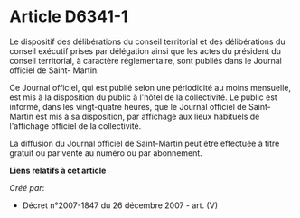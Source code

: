 # Article D6341-1

Le dispositif des délibérations du conseil territorial et des délibérations du conseil exécutif prises par délégation ainsi
que les actes du président du conseil territorial, à caractère réglementaire, sont publiés dans le Journal officiel de Saint-
Martin.

Ce Journal officiel, qui est publié selon une périodicité au moins mensuelle, est mis à la disposition du public à l'hôtel de
la collectivité. Le public est informé, dans les vingt-quatre heures, que le Journal officiel de Saint-Martin est mis à sa
disposition, par affichage aux lieux habituels de l'affichage officiel de la collectivité.

La diffusion du Journal officiel de Saint-Martin peut être effectuée à titre gratuit ou par vente au numéro ou par
abonnement.

**Liens relatifs à cet article**

_Créé par_:

  - Décret n°2007-1847 du 26 décembre 2007 - art. (V)
